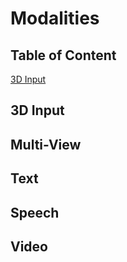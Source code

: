 # Modalities

## Table of Content
[3D Input](#3D-Input)


## 3D Input

## Multi-View

## Text

## Speech

## Video


